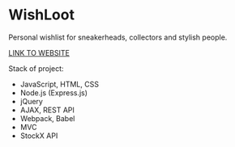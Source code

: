 # WishLoot
Personal wishlist for sneakerheads, collectors and stylish people.

[LINK TO WEBSITE](http://37.77.106.250:3000/)

Stack of project:
* JavaScript, HTML, CSS
* Node.js (Express.js)
* jQuery
* AJAX, REST API
* Webpack, Babel
* MVC
* StockX API 
